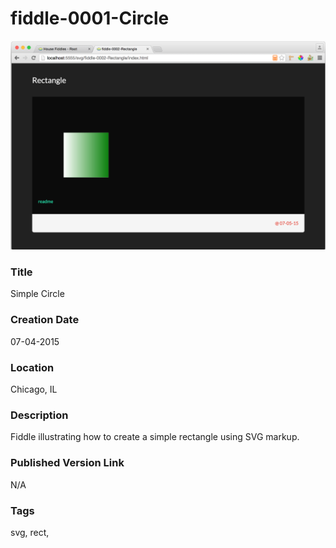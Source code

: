 fiddle-0001-Circle
======

![Screenshot](screenshot.png)


### Title

Simple Circle


### Creation Date

07-04-2015


### Location

Chicago, IL


### Description

Fiddle illustrating how to create a simple rectangle using SVG markup.


### Published Version Link

N/A


### Tags

svg, rect,
